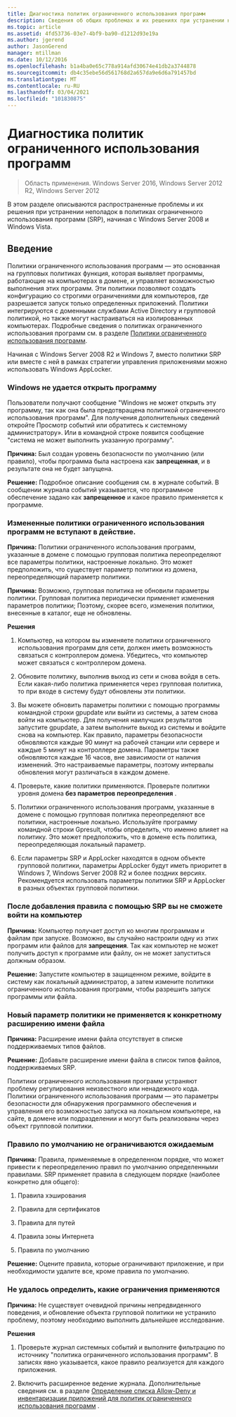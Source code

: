 ```yaml
---
title: Диагностика политик ограниченного использования программ
description: Сведения об общих проблемах и их решениях при устранении неполадок в политиках ограниченного использования программ (SRP), начиная с Windows Server 2008 и Windows Vista.
ms.topic: article
ms.assetid: 4fd53736-03e7-4bf9-ba90-d1212d93e19a
ms.author: jgerend
author: JasonGerend
manager: mtillman
ms.date: 10/12/2016
ms.openlocfilehash: b1a4ba0e65c778a914afd30674e41db2a3744878
ms.sourcegitcommit: db4c35ebe56d561768d2a657da9e6d6a791457bd
ms.translationtype: MT
ms.contentlocale: ru-RU
ms.lasthandoff: 03/04/2021
ms.locfileid: "101830875"
---
```

# <a name="troubleshoot-software-restriction-policies"></a>Диагностика политик ограниченного использования программ

>Область применения. Windows Server 2016, Windows Server 2012 R2, Windows Server 2012

В этом разделе описываются распространенные проблемы и их решения при устранении неполадок в политиках ограниченного использования программ (SRP), начиная с Windows Server 2008 и Windows Vista.

## <a name="introduction"></a>Введение
Политики ограниченного использования программ — это основанная на групповых политиках функция, которая выявляет программы, работающие на компьютерах в домене, и управляет возможностью выполнения этих программ. Эти политики позволяют создать конфигурацию со строгими ограничениями для компьютеров, где разрешается запуск только определенных приложений. Политики интегрируются с доменными службами Active Directory и групповой политикой, но также могут настраиваться на изолированных компьютерах. Подробные сведения о политиках ограниченного использования программ см. в разделе [Политики ограниченного использования программ](software-restriction-policies.md).

Начиная с Windows Server 2008 R2 и Windows 7, вместо политики SRP или вместе с ней в рамках стратегии управления приложениями можно использовать Windows AppLocker.

### <a name="windows-cannot-open-a-program"></a>Windows не удается открыть программу
Пользователи получают сообщение "Windows не может открыть эту программу, так как она была предотвращена политикой ограниченного использования программ". Для получения дополнительных сведений откройте Просмотр событий или обратитесь к системному администратору». Или в командной строке появится сообщение "система не может выполнить указанную программу".

**Причина:** Был создан уровень безопасности по умолчанию (или правило), чтобы программа была настроена как **запрещенная**, и в результате она не будет запущена.

**Решение:** Подробное описание сообщения см. в журнале событий. В сообщении журнала событий указывается, что программное обеспечение задано как **запрещенное** и какое правило применяется к программе.

### <a name="modified-software-restriction-policies-are-not-taking-effect"></a>Измененные политики ограниченного использования программ не вступают в действие.
**Причина:** Политики ограниченного использования программ, указанные в домене с помощью групповая политика переопределяют все параметры политики, настроенные локально. Это может предположить, что существует параметр политики из домена, переопределяющий параметр политики.

**Причина:** Возможно, групповая политика не обновили параметры политики. Групповая политика периодически применяет изменения параметров политики; Поэтому, скорее всего, изменения политики, внесенные в каталог, еще не обновлены.

**Решения**

1.  Компьютер, на котором вы изменяете политики ограниченного использования программ для сети, должен иметь возможность связаться с контроллером домена. Убедитесь, что компьютер может связаться с контроллером домена.

2.  Обновите политику, выполнив выход из сети и снова войдя в сеть. Если какая-либо политика применяется через групповая политика, то при входе в систему будут обновлены эти политики.

3.  Вы можете обновить параметры политики с помощью программы командной строки gpupdate или выйти из системы, а затем снова войти на компьютер. Для получения наилучших результатов запустите gpupdate, а затем выполните выход из системы и войдите снова на компьютер. Как правило, параметры безопасности обновляются каждые 90 минут на рабочей станции или сервере и каждые 5 минут на контроллере домена. Параметры также обновляются каждые 16 часов, вне зависимости от наличия изменений. Это настраиваемые параметры, поэтому интервалы обновления могут различаться в каждом домене.

4.  Проверьте, какие политики применяются. Проверьте политики уровня домена **без параметров переопределения** .

5.  Политики ограниченного использования программ, указанные в домене с помощью групповая политика переопределяют все политики, настроенные локально. Используйте программу командной строки Gpresult, чтобы определить, что именно влияет на политику. Это может предположить, что в домене есть политика, переопределяющая локальный параметр.

6.  Если параметры SRP и AppLocker находятся в одном объекте групповой политики, параметры AppLocker будут иметь приоритет в Windows 7, Windows Server 2008 R2 и более поздних версиях. Рекомендуется использовать параметры политики SRP и AppLocker в разных объектах групповой политики.

### <a name="after-adding-a-rule-through-srp-you-cannot-log-on-to-your-computer"></a>После добавления правила с помощью SRP вы не сможете войти на компьютер
**Причина:** Компьютер получает доступ ко многим программам и файлам при запуске. Возможно, вы случайно настроили одну из этих программ или файлов для **запрещения**. Так как компьютер не может получить доступ к программе или файлу, он не может запуститься должным образом.

**Решение:** Запустите компьютер в защищенном режиме, войдите в систему как локальный администратор, а затем измените политики ограниченного использования программ, чтобы разрешить запуск программы или файла.

### <a name="a-new-policy-setting-is-not-applying-to-a-specific-file-name-extension"></a>Новый параметр политики не применяется к конкретному расширению имени файла
**Причина:** Расширение имени файла отсутствует в списке поддерживаемых типов файлов.

**Решение:** Добавьте расширение имени файла в список типов файлов, поддерживаемых SRP.

Политики ограниченного использования программ устраняют проблему регулирования неизвестного или ненадежного кода. Политики ограниченного использования программ — это параметры безопасности для обнаружения программного обеспечения и управления его возможностью запуска на локальном компьютере, на сайте, в домене или подразделении и могут быть реализованы через объект групповой политики.

### <a name="a-default-rule-is-not-restricting-as-expected"></a>Правило по умолчанию не ограничиваются ожидаемым
**Причина:** Правила, применяемые в определенном порядке, что может привести к переопределению правил по умолчанию определенными правилами. SRP применяет правила в следующем порядке (наиболее конкретно для общего):

1.  Правила хэширования

2.  Правила для сертификатов

3.  Правила для путей

4.  Правила зоны Интернета

5.  Правила по умолчанию

**Решение:** Оцените правила, которые ограничивают приложение, и при необходимости удалите все, кроме правила по умолчанию.

### <a name="unable-to-discover-which-restrictions-are-applied"></a>Не удалось определить, какие ограничения применяются
**Причина:** Не существует очевидной причины непредвиденного поведения, и обновление объекта групповой политики не устранило проблему, поэтому необходимо выполнить дальнейшее исследование.

**Решения**

1.  Проверьте журнал системных событий и выполните фильтрацию по источнику "политика ограниченного использования программ". В записях явно указывается, какое правило реализуется для каждого приложения.

2.  Включить расширенное ведение журнала. Дополнительные сведения см. в разделе [Определение списка Allow-Deny и инвентаризации приложений для политик ограниченного использования программ](software-restriction-policies.md) .



